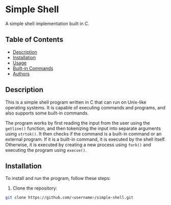 # Simple Shell

A simple shell implementation built in C.

## Table of Contents

- [Description](#description)
- [Installation](#installation)
- [Usage](#usage)
- [Built-in Commands](#built-in-commands)
- [Authors](#authors)

## Description

This is a simple shell program written in C that can run on Unix-like operating systems. It is capable of executing commands and programs, and also supports some built-in commands.

The program works by first reading the input from the user using the `getline()` function, and then tokenizing the input into separate arguments using `strtok()`. It then checks if the command is a built-in command or an external program. If it is a built-in command, it is executed by the shell itself. Otherwise, it is executed by creating a new process using `fork()` and executing the program using `execve()`.

## Installation

To install and run the program, follow these steps:

1. Clone the repository:

```bash
git clone https://github.com/<username>/simple-shell.git
```

